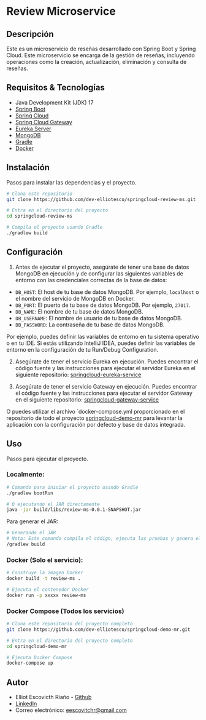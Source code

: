 # Review Microservice 

## Descripción
Este es un microservicio de reseñas desarrollado con Spring Boot y Spring Cloud.
Este microservicio se encarga de la gestión de reseñas, incluyendo operaciones
como la creación, actualización, eliminación y consulta de reseñas.


## Requisitos & Tecnologías
- Java Development Kit (JDK) 17
- [Spring Boot](https://spring.io/projects/spring-boot)
- [Spring Cloud](https://spring.io/projects/spring-cloud)
- [Spring Cloud Gateway](https://spring.io/projects/spring-cloud-gateway)
- [Eureka Server](https://cloud.spring.io/spring-cloud-netflix/multi/multi_spring-cloud-eureka-server.html)
- [MongoDB](https://www.mongodb.com/)
- [Gradle](https://gradle.org/)
- [Docker](https://www.docker.com/)

## Instalación
Pasos para instalar las dependencias y el proyecto.

```bash
# Clona este repositorio
git clone https://github.com/dev-elliotesco/springcloud-review-ms.git

# Entra en el directorio del proyecto
cd springcloud-review-ms

# Compila el proyecto usando Gradle
./gradlew build

```

## Configuración
1. Antes de ejecutar el proyecto, asegúrate de tener una base de datos MongoDB en ejecución
   y de configurar las siguientes variables de entorno con las credenciales correctas de la base de datos:

- `DB_HOST`: El host de tu base de datos MongoDB. Por ejemplo, `localhost` o el nombre del servicio de MongoDB en Docker.
- `DB_PORT`: El puerto de tu base de datos MongoDB. Por ejemplo, `27017`.
- `DB_NAME`: El nombre de tu base de datos MongoDB.
- `DB_USERNAME`: El nombre de usuario de tu base de datos MongoDB.
- `DB_PASSWORD`: La contraseña de tu base de datos MongoDB.

Por ejemplo, puedes definir las variables de entorno en tu sistema operativo o en tu IDE. Si estás
utilizando IntelliJ IDEA, puedes definir las variables de entorno en la configuración de tu
Run/Debug Configuration.

2. Asegúrate de tener el servicio Eureka en ejecución.
   Puedes encontrar el código fuente y las instrucciones para ejecutar el servidor
   Eureka en el siguiente repositorio: [springcloud-eureka-service](https://github.com/dev-elliotesco/springcloud-eureka-service)

3. Asegúrate de tener el servicio Gateway en ejecución.
   Puedes encontrar el código fuente y las instrucciones para ejecutar el servidor
   Gateway en el siguiente repositorio: [springcloud-gateway-service](https://github.com/dev-elliotesco/springcloud-gateway-service)

O  puedes utilizar el archivo `docker-compose.yml  proporcionado en el repositorio de todo el proyecto
[springcloud-demo-mr](https://github.com/dev-elliotesco/springcloud-demo-mr) para levantar la aplicación con la
configuración por defecto y base de datos integrada.

## Uso
Pasos para ejecutar el proyecto.

### Localmente:

```bash
# Comando para iniciar el proyecto usando Gradle
./gradlew bootRun
```

```bash
# O ejecutando el JAR directamente
java -jar build/libs/review-ms-0.0.1-SNAPSHOT.jar
```
Para generar el JAR:

```bash
# Generando el JAR
# Nota: Este comando compila el código, ejecuta las pruebas y genera el JAR
/gradlew build
```

### Docker (Solo el servicio):

```bash
# Construye la imagen Docker
docker build -t review-ms .

# Ejecuta el contenedor Docker
docker run -p xxxxx review-ms
```

### Docker Compose (Todos los servicios)

```bash
# Clona este repositorio del proyecto completo
git clone https://github.com/dev-elliotesco/springcloud-demo-mr.git

# Entra en el directorio del proyecto completo
cd springcloud-demo-mr

# Ejecuta Docker Compose
docker-compose up
```

## Autor
- Elliot Escovicth Riaño - [Github](https://github.com/dev-elliotesco)
- [LinkedIn](https://https://www.linkedin.com/in/elliot-escovitch-580007205/)
- Correo electrónico: eescovitchr@gmail.com